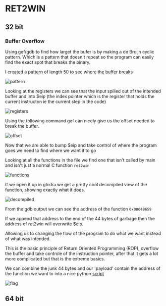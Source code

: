 # RET2WIN


## 32 bit

### Buffer Overflow

Using gef/gdb to find how larget the bufer is by making a de Bruijn cyclic pattern.
Which is a pattern that doesn't repeat so the program can easily find the exact spot that breaks the binary.

I created a pattern of length 50 to see where the buffer breaks

![pattern](32bit/imgs/pattern.png)

Looking at the registers we can see that the input spilled out of the intended buffer and into $eip (the index pointer which is the register that holds the current instructon ie the current step in the code)

![registers](32bit/imgs/registers.png)


Using the following command gef can nicely give us the offset needed to break the buffer.

![offset](32bit/imgs/offset.png)

Now that we are able to bump $eip and take control of where the program goes we need to find where we want it to go

Looking at all the functions in the file we find one that isn't called by main and isn't just a normal C function `ret2win`

![functions](32bit/imgs/functions.png)

If we open it up in ghidra we get a pretty cool decompiled view of the function, showing exactly what it does.

![decompiled](32bit/imgs/ret2winDecompiled.png)

From the gdb output we can see the address of the function `0x08048659`

If we append that address to the end of the 44 bytes of garbage then the address of ret2win will overwrite $eip.

Allowing us to changing the flow of the program to do what we want instead of what was intended.

This is the basic principle of Return Oriented Programming (ROP), overflow the buffer and take controle of the instruction pointer, after that it gets a lot more complicated but that is the extreme basics.

We can combine the junk 44 bytes and our 'payload' contain the address of the function we want to into a nice python [script](exploit32.py)

![flag](32bit/imgs/flag.png)

## 64 bit

